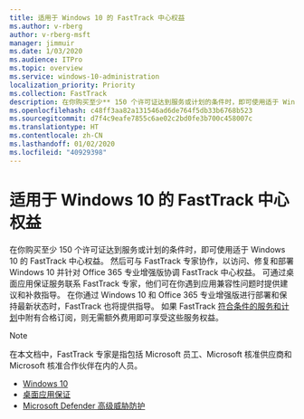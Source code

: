```yaml
---
title: 适用于 Windows 10 的 FastTrack 中心权益
ms.author: v-rberg
author: v-rberg-msft
manager: jimmuir
ms.date: 1/03/2020
ms.audience: ITPro
ms.topic: overview
ms.service: windows-10-administration
localization_priority: Priority
ms.collection: FastTrack
description: 在你购买至少** 150 个许可证达到服务或计划的条件时，即可使用适于 Windows 10 的 FastTrack 中心权益。
ms.openlocfilehash: c48ff3aa82a131546ad6de764f5db33b6768b523
ms.sourcegitcommit: d7f4c9eafe7855c6ae02c2bd0fe3b700c458007c
ms.translationtype: HT
ms.contentlocale: zh-CN
ms.lasthandoff: 01/02/2020
ms.locfileid: "40929398"
---
```

# <a name="fasttrack-center-benefit-for-windows-10"></a>适用于 Windows 10 的 FastTrack 中心权益

在你购买至少 150 个许可证达到服务或计划的条件时，即可使用适于 Windows 10 的 FastTrack 中心权益。 然后可与 FastTrack 专家协作，以访问、修复和部署 Windows 10 并针对 Office 365 专业增强版协调 FastTrack 中心权益。 可通过桌面应用保证服务联系 FastTrack 专家，他们可在你遇到应用兼容性问题时提供建议和补救指导。  在你通过 Windows 10 和 Office 365 专业增强版进行部署和保持最新状态时，FastTrack 也将提供指导。 如果 FastTrack [符合条件的服务和计划](M365-eligible-services-and-plans.md)中附有合格订阅，则无需额外费用即可享受这些服务权益。
  
> [!NOTE]
> 在本文档中，FastTrack 专家是指包括 Microsoft 员工、Microsoft 核准供应商和 Microsoft 核准合作伙伴在内的人员。 
    
- [Windows 10](Win-10-windows-10.md)
- [桌面应用保证](Win-10-desktop-app-assure.md)
- [Microsoft Defender 高级威胁防护](Win-10-microsoft-defender-atp.md)
  

  

 